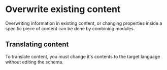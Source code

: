 # Overwrite existing content

Overwriting information in existing content, or changing properties inside a specific piece of content can be done by combining modules.

## Translating content

To translate content, you must change it's contents to the target language without editing the schema.